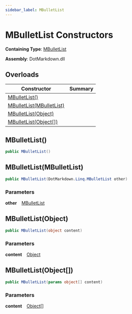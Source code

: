 ```yaml
---
sidebar_label: MBulletList
---
```


# MBulletList Constructors

**Containing Type**: [MBulletList](../index.md)

**Assembly**: DotMarkdown\.dll

## Overloads

| Constructor | Summary |
| ----------- | ------- |
| [MBulletList()](#2544778748) | |
| [MBulletList(MBulletList)](#1630396353) | |
| [MBulletList(Object)](#2002566848) | |
| [MBulletList(Object\[\])](#1989573032) | |

<a id="2544778748"></a>

## MBulletList\(\) 

```csharp
public MBulletList()
```

<a id="1630396353"></a>

## MBulletList\(MBulletList\) 

```csharp
public MBulletList(DotMarkdown.Linq.MBulletList other)
```

### Parameters

**other** &ensp; [MBulletList](../index.md)<a id="2002566848"></a>

## MBulletList\(Object\) 

```csharp
public MBulletList(object content)
```

### Parameters

**content** &ensp; [Object](https://docs.microsoft.com/en-us/dotnet/api/system.object)<a id="1989573032"></a>

## MBulletList\(Object\[\]\) 

```csharp
public MBulletList(params object[] content)
```

### Parameters

**content** &ensp; [Object](https://docs.microsoft.com/en-us/dotnet/api/system.object)\[\]